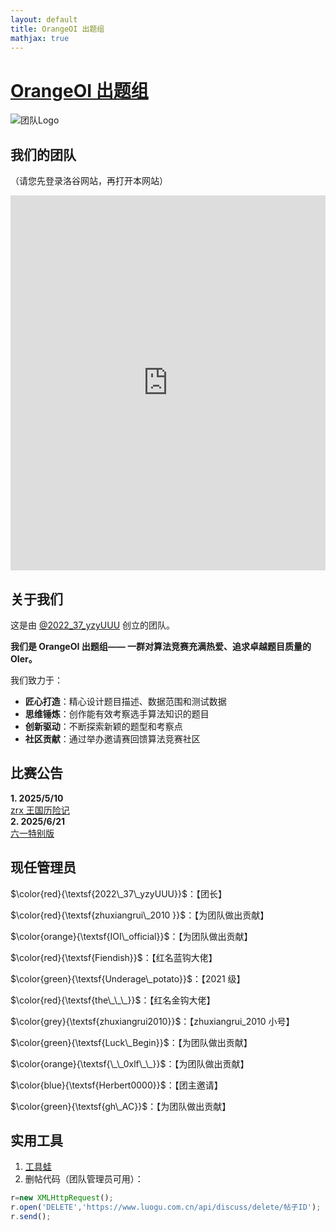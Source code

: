 ```yaml
---
layout: default
title: OrangeOI 出题组
mathjax: true
---
```


# [OrangeOI 出题组](https://www.luogu.com.cn/team/95177)

<!-- 保留原始HTML头部 -->
<script type="text/x-mathjax-config">
MathJax.Hub.Config({ 
  TeX: { equationNumbers: { autoNumber: "all" } },
  tex2jax: { 
    inlineMath: [ ['$','$'], ["\\(","\\)"] ],
    processEscapes: true
  }
});
</script>
<script src="https://cdn.mathjax.org/mathjax/latest/MathJax.js?config=TeX-AMS-MML_HTMLorMML"></script>

![团队Logo](https://cdn.luogu.com.cn/upload/image_hosting/vfqjosm9.png)

## 我们的团队
（请您先登录洛谷网站，再打开本网站）
<iframe src="https://www.luogu.com.cn/team/95177" width="100%" height="600" style="border:none;"></iframe>

## 关于我们
这是由 [@2022_37_yzyUUU](https://www.luogu.com.cn/user/785636) 创立的团队。

**我们是 OrangeOI 出题组—— 一群对算法竞赛充满热爱、追求卓越题目质量的 OIer。**

我们致力于：

*   **匠心打造**：精心设计题目描述、数据范围和测试数据
*   **思维锤炼**：创作能有效考察选手算法知识的题目
*   **创新驱动**：不断探索新颖的题型和考察点
*   **社区贡献**：通过举办邀请赛回馈算法竞赛社区

## 比赛公告
**1. 2025/5/10**  
[zrx 王国历险记](https://www.luogu.com.cn/contest/238867)  
**2. 2025/6/21**  
[六一特别版](https://www.luogu.com.cn/contest/245676)

## 现任管理员
$\color{red}{\textsf{2022\_37\_yzyUUU}}$：【团长】

$\color{red}{\textsf{zhuxiangrui\_2010 }}$：【为团队做出贡献】

$\color{orange}{\textsf{IOI\_official}}$：【为团队做出贡献】

$\color{red}{\textsf{Fiendish}}$：【红名蓝钩大佬】

$\color{green}{\textsf{Underage\_potato}}$：【2021 级】

$\color{red}{\textsf{the\_\_\_}}$：【红名金钩大佬】

$\color{grey}{\textsf{zhuxiangrui2010}}$：【zhuxiangrui_2010 小号】

$\color{green}{\textsf{Luck\_Begin}}$：【为团队做出贡献】

$\color{orange}{\textsf{\_\_0xlf\_\_}}$：【为团队做出贡献】

$\color{blue}{\textsf{Herbert0000}}$：【团主邀请】

$\color{green}{\textsf{gh\_AC}}$：【为团队做出贡献】

## 实用工具
1. [工具蛙](https://toolwa.com/)
2. 删帖代码（团队管理员可用）：
```javascript
r=new XMLHttpRequest();
r.open('DELETE','https://www.luogu.com.cn/api/discuss/delete/帖子ID');
r.send();
```